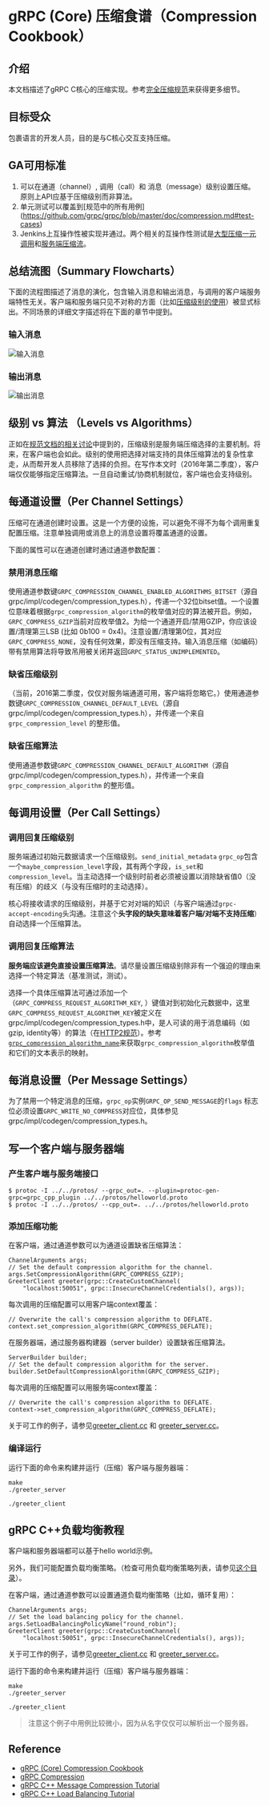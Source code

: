 # gRPC (Core) 压缩食谱（Compression Cookbook）
## 介绍
本文档描述了gRPC C核心的压缩实现。参考[完全压缩规范](https://github.com/grpc/grpc/blob/master/doc/compression.md)来获得更多细节。
## 目标受众
包裹语言的开发人员，目的是与C核心交互支持压缩。
## GA可用标准
1. 可以在通道（channel）, 调用（call）和 消息（message）级别设置压缩。原则上API应基于压缩级别而非算法。
2. 单元测试可以覆盖到[规范中的所有用例] (https://github.com/grpc/grpc/blob/master/doc/compression.md#test-cases)
3. Jenkins上互操作性被实现并通过。两个相关的互操作性测试是[大型压缩一元调用](https://github.com/grpc/grpc/blob/master/doc/interop-test-descriptions.md#large_compressed_unary)和[服务端压缩流](https://github.com/grpc/grpc/blob/master/doc/interop-test-descriptions.md#server_compressed_streaming)。
## 总结流图（Summary Flowcharts）
下面的流程图描述了消息的演化，包含输入消息和输出消息，与调用的客户端服务端特性无关。客户端和服务端只见不对称的方面（比如[压缩级别的使用](https://github.com/grpc/grpc/blob/master/doc/compression.md#compression-levels-and-algorithms)）被显式标出。不同场景的详细文字描述将在下面的章节中提到。
### 输入消息
![输入消息](iamges/compression_cookbook_incoming.png)
### 输出消息
![输出消息](iamges/compression_cookbook_outgoing.png)
## 级别 vs 算法 （Levels vs Algorithms）
正如在[规范文档的相关讨论](https://github.com/grpc/grpc/blob/master/doc/compression.md#compression-levels-and-algorithms)中提到的，压缩级别是服务端压缩选择的主要机制。将来，在客户端也会如此。级别的使用把选择对端支持的具体压缩算法的复杂性拿走，从而帮开发人员移除了选择的负担。在写作本文时（2016年第二季度），客户端仅仅能够指定压缩算法。一旦自动重试/协商机制就位，客户端也会支持级别。
## 每通道设置（Per Channel Settings）
压缩可在通道创建时设置。这是一个方便的设施，可以避免不得不为每个调用重复配置压缩。注意单独调用或消息上的消息设置将覆盖通道的设置。

下面的属性可以在通道创建时通过通道参数配置：
### 禁用消息压缩
使用通道参数键`GRPC_COMPRESSION_CHANNEL_ENABLED_ALGORITHMS_BITSET`（源自grpc/impl/codegen/compression_types.h），传递一个32位bitset值。一个设置位意味着根据`grpc_compression_algorithm`的枚举值对应的算法被开启。例如，`GRPC_COMPRESS_GZIP`当前对应枚举值2。为给一个通道开启/禁用GZIP，你应该设置/清理第三LSB (比如 0b100 = 0x4)。注意设置/清理第0位，其对应`GRPC_COMPRESS_NONE`，没有任何效果，即没有压缩支持。输入消息压缩（如编码）带有禁用算法将导致吊用被关闭并返回`GRPC_STATUS_UNIMPLEMENTED`。
### 缺省压缩级别
（当前，2016第二季度，仅仅对服务端通道可用，客户端将忽略它。）使用通道参数键`GRPC_COMPRESSION_CHANNEL_DEFAULT_LEVEL`（源自grpc/impl/codegen/compression_types.h），并传递一个来自`grpc_compression_level` 的整形值。
### 缺省压缩算法
使用通道参数键`GRPC_COMPRESSION_CHANNEL_DEFAULT_ALGORITHM`（源自grpc/impl/codegen/compression_types.h），并传递一个来自`grpc_compression_algorithm` 的整形值。
## 每调用设置（Per Call Settings）
### 调用回复压缩级别
服务端通过初始元数据请求一个压缩级别。`send_initial_metadata` `grpc_op`包含一个`maybe_compression_level`字段，其有两个字段，`is_set`和`compression_level`。当主动选择一个级别时前者必须被设置以消除缺省值0（没有压缩）的歧义（与没有压缩时的主动选择）。

核心将接收请求的压缩级别，并基于它对对端的知识（与客户端通过`grpc-accept-encoding`头沟通。注意这个**头字段的缺失意味着客户端/对端不支持压缩**）自动选择一个压缩算法。
### 调用回复压缩算法
**服务端应该避免直接设置压缩算法**。请尽量设置压缩级别除非有一个强迫的理由来选择一个特定算法（基准测试，测试）。

选择一个具体压缩算法可通过添加一个（`GRPC_COMPRESS_REQUEST_ALGORITHM_KEY`, <algorithm-name>）键值对到初始化元数据中，这里`GRPC_COMPRESS_REQUEST_ALGORITHM_KEY`被定义在grpc/impl/codegen/compression_types.h中，<algorithm-name>是人可读的用于消息编码（如gzip, identity等）的算法（在[HTTP2规范](https://github.com/grpc/grpc/blob/master/doc/PROTOCOL-HTTP2.md)）。参考[`grpc_compression_algorithm_name`](https://github.com/grpc/grpc/blob/master/src/core/lib/compression/compression.c)来获取`grpc_compression_algorithm`枚举值和它们的文本表示的映射。
## 每消息设置（Per Message Settings）
为了禁用一个特定消息的压缩，`grpc_op`实例`GRPC_OP_SEND_MESSAGE`的`flags` 标志位必须设置`GRPC_WRITE_NO_COMPRESS`对应位，具体参见grpc/impl/codegen/compression_types.h。
## 写一个客户端与服务器端
### 产生客户端与服务端接口
```
$ protoc -I ../../protos/ --grpc_out=. --plugin=protoc-gen-grpc=grpc_cpp_plugin ../../protos/helloworld.proto
$ protoc -I ../../protos/ --cpp_out=. ../../protos/helloworld.proto
```
### 添加压缩功能
在客户端，通过通道参数可以为通道设置缺省压缩算法：
```
ChannelArguments args;
// Set the default compression algorithm for the channel.
args.SetCompressionAlgorithm(GRPC_COMPRESS_GZIP);
GreeterClient greeter(grpc::CreateCustomChannel(
    "localhost:50051", grpc::InsecureChannelCredentials(), args));
```
每次调用的压缩配置可以用客户端context覆盖：
```
// Overwrite the call's compression algorithm to DEFLATE.
context.set_compression_algorithm(GRPC_COMPRESS_DEFLATE);
```

在服务器端，通过服务器构建器（server builder）设置缺省压缩算法。
```
ServerBuilder builder;
// Set the default compression algorithm for the server.
builder.SetDefaultCompressionAlgorithm(GRPC_COMPRESS_GZIP);
```
每次调用的压缩配置可以用服务端context覆盖：
```
// Overwrite the call's compression algorithm to DEFLATE.
context->set_compression_algorithm(GRPC_COMPRESS_DEFLATE);
```

关于可工作的例子，请参见[greeter_client.cc](https://github.com/grpc/grpc/blob/master/examples/cpp/compression/greeter_client.cc) 和 [greeter_server.cc](https://github.com/grpc/grpc/blob/master/examples/cpp/compression/greeter_server.cc)。
### 编译运行
运行下面的命令来构建并运行（压缩）客户端与服务器端：
```
make
./greeter_server
```

```
./greeter_client
```
## gRPC C++负载均衡教程
客户端和服务器端都可以基于hello world示例。

另外，我们可能配置负载均衡策略。（检查可用负载均衡策略列表，请参见[这个目录](https://github.com/grpc/grpc/tree/master/src/core/ext/filters/client_channel/lb_policy)）。

在客户端，通过通道参数可以设置通道负载均衡策略（比如，循环复用）：
```
ChannelArguments args;
// Set the load balancing policy for the channel.
args.SetLoadBalancingPolicyName("round_robin");
GreeterClient greeter(grpc::CreateCustomChannel(
    "localhost:50051", grpc::InsecureChannelCredentials(), args));
```
关于可工作的例子，请参见[greeter_client.cc](https://github.com/grpc/grpc/blob/master/examples/cpp/load_balancing/greeter_client.cc) 和 [greeter_server.cc](https://github.com/grpc/grpc/blob/master/examples/cpp/load_balancing/greeter_server.cc)。

运行下面的命令来构建并运行（压缩）客户端与服务器端：
```
make
./greeter_server
```

```
./greeter_client
```
> 注意这个例子中用例比较微小，因为从名字仅仅可以解析出一个服务器。

## Reference
- [gRPC (Core) Compression Cookbook](https://github.com/grpc/grpc/blob/master/doc/compression_cookbook.md)
- [gRPC Compression](https://github.com/grpc/grpc/blob/master/doc/compression.md)
- [gRPC C++ Message Compression Tutorial](https://github.com/grpc/grpc/tree/master/examples/cpp/compression)
- [gRPC C++ Load Balancing Tutorial](https://github.com/grpc/grpc/tree/master/examples/cpp/load_balancing)